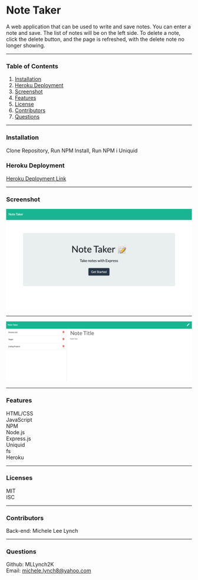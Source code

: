 # Note Taker
A web application that can be used to write and save notes. You can enter a note and save. The list of notes will be on the left side. To delete a note, click the delete button, and the page is refreshed, with the delete note no longer showing.

***
### Table of Contents  
1. [Installation](https://github.com/MLLynch2K/note-taker#installation)
2. [Heroku Deployment](https://github.com/MLLynch2K/note-taker#heroku-deployment)
3. [Screenshot](https://github.com/MLLynch2K/note-taker#screenshot)
4. [Features](https://github.com/MLLynch2K/note-taker#features)
5. [License](https://github.com/MLLynch2K/note-taker#licenses)
6. [Contributors](https://github.com/MLLynch2K/note-taker#contributors)
7. [Questions](https://github.com/MLLynch2K/note-taker#questions)  

***
### Installation 
Clone Repository, Run NPM Install, Run NPM i Uniquid

### Heroku Deployment
[Heroku Deployment Link](https://radiant-ravine-39961.herokuapp.com/)

***
### Screenshot  
![Homepage](public/images/homepage.png)
***
![Saved Lists](public/images/savednotetaker.png)

***
### Features  
HTML/CSS  
JavaScript    
NPM    
Node.js   
Express.js  
Uniquid  
fs  
Heroku  

***
### Licenses   
MIT  
ISC

***
### Contributors  
Back-end: Michele Lee Lynch

***
### Questions  
Github: MLLynch2K  
Email: michele.lynch8@yahoo.com